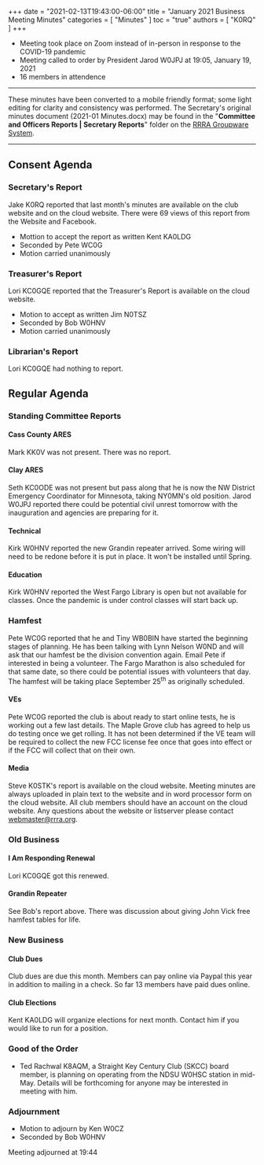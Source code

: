 +++
date = "2021-02-13T19:43:00-06:00"
title = "January 2021 Business Meeting Minutes"
categories = [ "Minutes" ]
toc = "true"
authors = [ "K0RQ" ]
+++
* Meeting took place on Zoom instead of in-person in response to the COVID-19 pandemic
* Meeting called to order by President Jarod W0JPJ at 19:05, January 19, 2021
* 16 members in attendence

<!--more-->

---

These minutes have been converted to a mobile friendly format; some light
editing for clarity and consistency was performed. The Secretary's original
minutes document (2021-01 Minutes.docx) may be found in the
"**Committee and Officers Reports | Secretary Reports**" folder on the
[RRRA Groupware System](https://cloud.rrra.org/). 

---

## Consent Agenda 

### Secretary's Report

Jake K0RQ reported that last month's minutes are available on the club
website and on the cloud website. There were 69 views of this report
from the Website and Facebook.

* Mottion to accept the report as written Kent KA0LDG 
* Seconded by Pete WC0G
* Motion carried unanimously

### Treasurer's Report

Lori KC0GQE reported that the Treasurer's Report is available on the
cloud website. 

* Motion to accept as written Jim N0TSZ 
* Seconded by Bob W0HNV 
* Motion carried unanimously

### Librarian's Report

Lori KC0GQE had nothing to report.

## Regular Agenda

### Standing Committee Reports 

#### Cass County ARES

Mark KK0V was not present. There was no report.

#### Clay ARES

Seth KC0ODE was not present but pass along that he is now the NW
District Emergency Coordinator for Minnesota, taking NY0MN's old
position. Jarod W0JPJ reported there could be potential civil unrest
tomorrow with the inauguration and agencies are preparing for it.

#### Technical

Kirk W0HNV reported the new Grandin repeater arrived. Some wiring will
need to be redone before it is put in place. It won't be installed until
Spring.

#### Education

Kirk W0HNV reported the West Fargo Library is open but not available for
classes. Once the pandemic is under control classes will start back up.

### Hamfest

Pete WC0G reported that he and Tiny WB0BIN have started the beginning
stages of planning. He has been talking with Lynn Nelson W0ND and will
ask that our hamfest be the division convention again. Email Pete if
interested in being a volunteer. The Fargo Marathon is also scheduled
for that same date, so there could be potential issues with volunteers
that day. The hamfest will be taking place September 25<sup>th</sup> as
originally scheduled.

#### VEs

Pete WC0G reported the club is about ready to start online tests, he is
working out a few last details. The Maple Grove club has agreed to help
us do testing once we get rolling. It has not been determined if the VE
team will be required to collect the new FCC license fee once that goes
into effect or if the FCC will collect that on their own.

#### Media

Steve K0STK's report is available on the cloud website. Meeting minutes
are always uploaded in plain text to the website and in word processor
form on the cloud website. All club members should have an account on
the cloud website. Any questions about the website or listserver please
contact webmaster@rrra.org.

### Old Business

#### I Am Responding Renewal 

Lori KC0GQE got this renewed.

#### Grandin Repeater

See Bob's report above. There was discussion about giving John Vick free
hamfest tables for life.

### New Business

#### Club Dues

Club dues are due this month. Members can pay online via Paypal this
year in addition to mailing in a check. So far 13 members have paid dues
online.

#### Club Elections

Kent KA0LDG will organize elections for next month. Contact him if you
would like to run for a position.

### Good of the Order

* Ted Rachwal K8AQM, a Straight Key Century Club (SKCC) board member, is
planning on operating from the NDSU W0HSC station in mid-May. Details
will be forthcoming for anyone may be interested in meeting with him.

### Adjournment

* Motion to adjourn by Ken W0CZ 
* Seconded by Bob W0HNV

Meeting adjourned at 19:44
